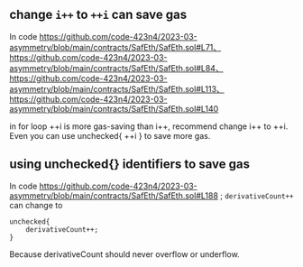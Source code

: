 ## change `i++` to `++i` can save gas

In code https://github.com/code-423n4/2023-03-asymmetry/blob/main/contracts/SafEth/SafEth.sol#L71、https://github.com/code-423n4/2023-03-asymmetry/blob/main/contracts/SafEth/SafEth.sol#L84、https://github.com/code-423n4/2023-03-asymmetry/blob/main/contracts/SafEth/SafEth.sol#L113、https://github.com/code-423n4/2023-03-asymmetry/blob/main/contracts/SafEth/SafEth.sol#L140

in for loop ++i is more gas-saving than i++, recommend change i++ to ++i. Even you can use unchecked{ ++i } to save more gas.

## using unchecked{} identifiers to save gas

In code https://github.com/code-423n4/2023-03-asymmetry/blob/main/contracts/SafEth/SafEth.sol#L188 ;
`derivativeCount++` can change to 
```solidity
unchecked{
    derivativeCount++;
}
```
Because derivativeCount should never overflow or underflow.
